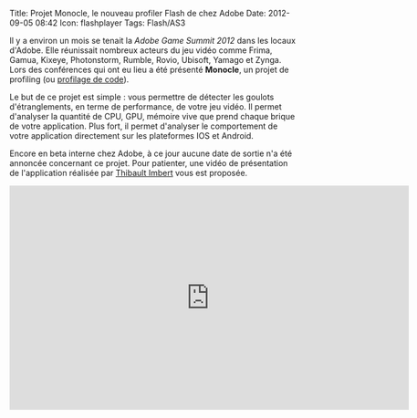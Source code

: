 Title: Projet Monocle, le nouveau profiler Flash de chez Adobe
Date: 2012-09-05 08:42
Icon: flashplayer
Tags: Flash/AS3

Il y a environ un mois se tenait la *Adobe Game Summit 2012* dans les locaux d'Adobe. Elle réunissait nombreux acteurs du jeu vidéo comme Frima, Gamua, Kixeye, Photonstorm, Rumble, Rovio, Ubisoft, Yamago et Zynga. Lors des conférences qui ont eu lieu a été présenté **Monocle**, un projet de profiling (ou [profilage de code](http://fr.wikipedia.org/wiki/Profilage_de_code)).

Le but de ce projet est simple : vous permettre de détecter les goulots d'étranglements, en terme de performance, de votre jeu vidéo. Il permet d'analyser la quantité de CPU, GPU, mémoire vive que prend chaque brique de votre application. Plus fort, il permet d'analyser le comportement de votre application directement sur les plateformes IOS et Android.

Encore en beta interne chez Adobe, à ce jour aucune date de sortie n'a été annoncée concernant ce projet. Pour patienter, une vidéo de présentation de l'application réalisée par [Thibault Imbert](http://www.bytearray.org) vous est proposée.

<iframe src="http://player.vimeo.com/video/46917940" width="700" height="393" frameborder="0" webkitAllowFullScreen mozallowfullscreen allowFullScreen></iframe>
